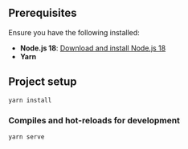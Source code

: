 ## Prerequisites
Ensure you have the following installed:

- **Node.js 18**: [Download and install Node.js 18](https://nodejs.org/)
- **Yarn**

## Project setup
```
yarn install
```

### Compiles and hot-reloads for development
```
yarn serve
```
